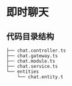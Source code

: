 # 即时聊天





## 代码目录结构

```tsx
├── chat.controller.ts
├── chat.gateway.ts
├── chat.module.ts
├── chat.service.ts
└── entities
    └── chat.entity.t
```

